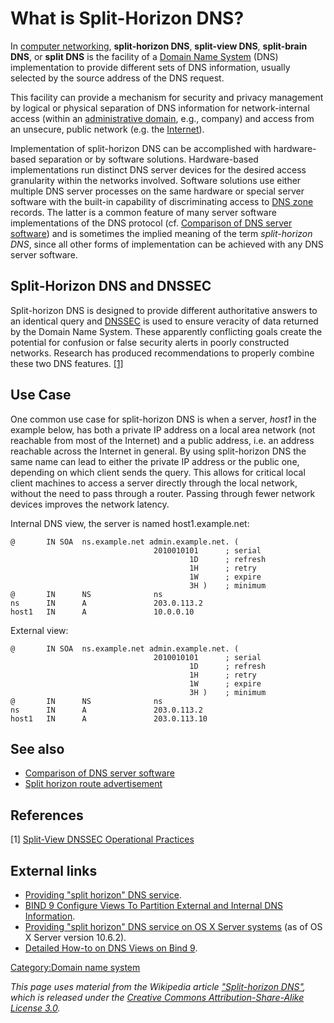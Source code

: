 # What is Split-Horizon DNS?

In [computer networking](https://en.wikipedia.org/wiki/Computer_networking),
**split-horizon DNS**, **split-view DNS**, **split-brain DNS**, or
**split DNS** is the facility of a [Domain Name
System](https://en.wikipedia.org/wiki/Domain_Name_System) (DNS) implementation to provide
different sets of DNS information, usually selected by the source
address of the DNS request.

This facility can provide a mechanism for security and privacy
management by logical or physical separation of DNS information for
network-internal access (within an [administrative
domain](https://en.wikipedia.org/wiki/Administrative_domain), e.g., company) and access
from an unsecure, public network (e.g. the
[Internet](https://en.wikipedia.org/wiki/Internet)).

Implementation of split-horizon DNS can be accomplished with
hardware-based separation or by software solutions. Hardware-based
implementations run distinct DNS server devices for the desired access
granularity within the networks involved. Software solutions use either
multiple DNS server processes on the same hardware or special server
software with the built-in capability of discriminating access to [DNS
zone](https://en.wikipedia.org/wiki/DNS_zone) records. The latter is a common feature of
many server software implementations of the DNS protocol (cf.
[Comparison of DNS server
software](https://en.wikipedia.org/wiki/Comparison_of_DNS_server_software)) and is
sometimes the implied meaning of the term *split-horizon DNS*, since all
other forms of implementation can be achieved with any DNS server
software.

## Split-Horizon DNS and DNSSEC

Split-horizon DNS is designed to provide different authoritative answers
to an identical query and [DNSSEC](https://en.wikipedia.org/wiki/DNSSEC) is used to ensure
veracity of data returned by the Domain Name System. These apparently
conflicting goals create the potential for confusion or false security
alerts in poorly constructed networks. Research has produced
recommendations to properly combine these two DNS features. [\[1\]](#cite-note-1)

## Use Case

One common use case for split-horizon DNS is when a server, *host1* in
the example below, has both a private IP address on a local area network
(not reachable from most of the Internet) and a public address, i.e. an
address reachable across the Internet in general. By using split-horizon
DNS the same name can lead to either the private IP address or the
public one, depending on which client sends the query. This allows for
critical local client machines to access a server directly through the
local network, without the need to pass through a router. Passing
through fewer network devices improves the network latency.

Internal DNS view, the server is named host1.example.net:
```
@       IN SOA  ns.example.net admin.example.net. (
                                2010010101      ; serial
                                        1D      ; refresh 
                                        1H      ; retry
                                        1W      ; expire
                                        3H )    ; minimum
@       IN      NS              ns
ns      IN      A               203.0.113.2
host1   IN      A               10.0.0.10
```
External view:
```
@       IN SOA  ns.example.net admin.example.net. ( 
                                2010010101      ; serial 
                                        1D      ; refresh 
                                        1H      ; retry
                                        1W      ; expire
                                        3H )    ; minimum 
@       IN      NS              ns
ns      IN      A               203.0.113.2
host1   IN      A               203.0.113.10
```
## See also

- [Comparison of DNS server
software](https://en.wikipedia.org/wiki/Comparison_of_DNS_server_software)
- [Split horizon route
advertisement](https://en.wikipedia.org/wiki/Split_horizon_route_advertisement)

## References
<span id="cite-note-1"></span>
[1]  [Split-View DNSSEC Operational
Practices](http://tools.ietf.org/html/draft-krishnaswamy-dnsop-dnssec-split-view)

## External links

- [Providing "split horizon" DNS
service](https://web.archive.org/web/20160528185434/http://homepage.ntlworld.com./jonathan.deboynepollard/FGA/dns-split-horizon.html).
- [BIND 9 Configure Views To Partition External and Internal DNS
Information](http://www.cyberciti.biz/faq/linux-unix-bind9-named-configure-views/).
- [Providing "split horizon" DNS service on OS X Server
systems](https://jonbrown.org/blog/10-6-2-split-horizon-dns/) (as of
OS X Server version 10.6.2).
- [Detailed How-to on DNS Views on
Bind 9](http://www.howtoforge.com/two_in_one_dns_bind9_views).

[Category:Domain name system](https://en.wikipedia.org/wiki/Category:Domain_name_system)
    
_This page uses material from the Wikipedia article <a href="https://en.wikipedia.org/wiki/Split-horizon_DNS">"Split-horizon DNS"</a>, which is released under the <a href="https://creativecommons.org/licenses/by-sa/3.0/">Creative Commons Attribution-Share-Alike License 3.0</a>._
